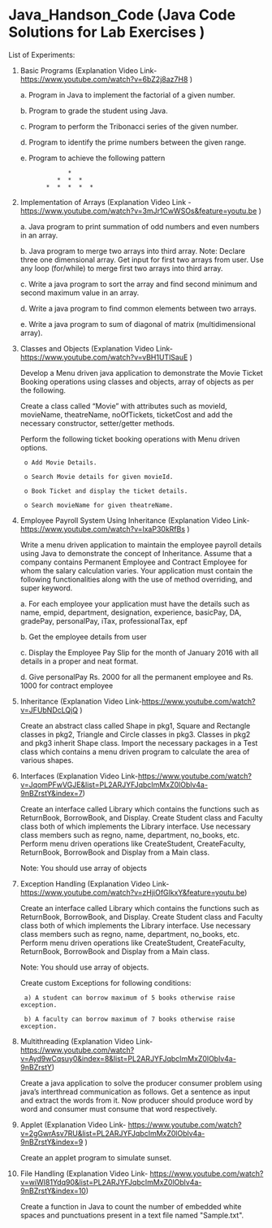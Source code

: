 # Java_Handson_Code (Java Code Solutions for Lab Exercises )

List of Experiments:

1. Basic Programs (Explanation Video Link- https://www.youtube.com/watch?v=6bZ2j8az7H8 )
   
    a. Program in Java to implement the factorial of a given number.
   
    b. Program to grade the student using Java.
   
    c. Program to perform the Tribonacci series of the given number.
   
    d. Program to identify the prime numbers between the given range.
   
    e. Program to achieve the following pattern
   
                    *
  		         *  *  *
              *  *  *  *  *

2. Implementation of Arrays (Explanation Video Link - https://www.youtube.com/watch?v=3mJr1CwWSOs&feature=youtu.be )

	a. Java program to print summation of odd numbers and even numbers in an array.

	b. Java program to merge two arrays into third array.
	   Note: 
	   Declare three one dimensional array.
	   Get input for first two arrays from user.
	   Use any loop (for/while) to merge first two arrays into third array.

	c. Write a java program to sort the array and find second minimum and second maximum value in an array.

	d. Write a java program to find common elements between two arrays.

	e. Write a java program to sum of diagonal of matrix (multidimensional array).

3. Classes and Objects (Explanation Video Link- https://www.youtube.com/watch?v=vBH1UTlSauE )
   
   Develop a Menu driven java application to demonstrate the Movie Ticket Booking operations using classes and objects, array of objects as per the following.
   
   	Create a class called “Movie” with attributes such as movieId, movieName, theatreName, noOfTickets, ticketCost and add the necessary constructor, setter/getter methods.
   
   	Perform the following ticket booking operations with Menu driven options.
   
		o Add Movie Details.

		o Search Movie details for given movieId.

		o Book Ticket and display the ticket details.

		o Search movieName for given theatreName.

4. Employee Payroll System Using Inheritance (Explanation Video Link- https://www.youtube.com/watch?v=lxaP30kRfBs )

	Write a menu driven application to maintain the employee payroll details using Java to demonstrate the concept of Inheritance. Assume that a company contains Permanent Employee and Contract Employee for whom the salary calculation varies. Your application must contain the following functionalities along with the use of method overriding, and super keyword.

	a. For each employee your application must have the details such as name, empid, department, designation, experience, basicPay, DA, gradePay, personalPay, iTax, professionalTax, epf
	
	b. Get the employee details from user
	
	c. Display the Employee Pay Slip for the month of January 2016 with all details in a proper and neat format.
	
	d. Give personalPay Rs. 2000 for all the permanent employee and Rs. 1000 for contract employee

5. Inheritance (Explanation Video Link-https://www.youtube.com/watch?v=JFUbNDcLQjQ )

	Create an abstract class called Shape in pkg1, Square and Rectangle classes in pkg2, Triangle and Circle classes in pkg3. Classes in pkg2 and pkg3 inherit Shape class. Import the necessary packages in a Test class which contains a menu driven program to calculate the area of various shapes.

6. Interfaces (Explanation Video Link-https://www.youtube.com/watch?v=JqomPFwVGJE&list=PL2ARJYFJqbcImMxZ0lOblv4a-9nBZrstY&index=7)

	Create an interface called Library which contains the functions such as ReturnBook, BorrowBook, and Display. Create Student class and Faculty class both of which implements the Library interface. Use necessary class members such as regno, name, department, no_books, etc. Perform menu driven operations like CreateStudent, CreateFaculty, ReturnBook, BorrowBook and Display from a Main class.

	Note: You should use array of objects 

7. Exception Handling (Explanation Video Link- https://www.youtube.com/watch?v=zHjiOfGlkxY&feature=youtu.be)

	Create an interface called Library which contains the functions such as ReturnBook, BorrowBook, and Display. Create Student class and Faculty class both of which implements the Library interface. Use necessary class members such as regno, name, department, no_books, etc. Perform menu driven operations like CreateStudent, CreateFaculty, ReturnBook, BorrowBook and Display from a Main class.

 	Note: You should use array of objects. 

	Create custom Exceptions for following conditions: 
	
		a) A student can borrow maximum of 5 books otherwise raise exception.
 		
		b) A faculty can borrow maximum of 7 books otherwise raise exception. 

8. Multithreading (Explanation Video Link- https://www.youtube.com/watch?v=Ayd9wCqsuy0&index=8&list=PL2ARJYFJqbcImMxZ0lOblv4a-9nBZrstY)

	Create a java application to solve the producer consumer problem using java’s interthread communication as follows. Get a sentence as input and extract the words from it. Now producer should produce word by word and consumer must consume that word respectively.

9. Applet (Explanation Video Link- https://www.youtube.com/watch?v=2gGwrAsv7RU&list=PL2ARJYFJqbcImMxZ0lOblv4a-9nBZrstY&index=9 )

	Create an applet program to simulate sunset. 

10. File Handling (Explanation Video Link- https://www.youtube.com/watch?v=wiWI81Ydq90&list=PL2ARJYFJqbcImMxZ0lOblv4a-9nBZrstY&index=10)

	Create a function in Java to count the number of embedded white spaces and punctuations present in a text file named "Sample.txt".